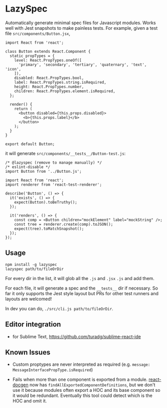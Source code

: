 # LazySpec

Automatically generate minimal spec files for Javascript modules. Works well with Jest snapshots to make painless tests. For example, given a test file `src/components/Button.jsx`,
```
import React from 'react';

class Button extends React.Component {
  static propTypes = {
    level: React.PropTypes.oneOf([
      'primary', 'secondary', 'tertiary', 'quaternary', 'text', 'icon',
    ]),
    disabled: React.PropTypes.bool,
    label: React.PropTypes.string.isRequired,
    height: React.PropTypes.number,
    children: React.PropTypes.element.isRequired,
  };

  render() {
    return (
      <button disabled={this.props.disabled}>
        <b>{this.props.label}</b>
      </button>
    );
  }
}

export default Button;
```

it will generate `src/components/__tests__/Button-test.js`:
```
/* @lazyspec (remove to manage manually) */
/* eslint-disable */
import Button from '../Button.js';

import React from 'react';
import renderer from 'react-test-renderer';

describe('Button', () => {
  it('exists', () => {
    expect(Button).toBeTruthy();
  });

  it('renders', () => {
    const comp = <Button children="mockElement" label="mockString" />;
    const tree = renderer.create(comp).toJSON();
    expect(tree).toMatchSnapshot();
  });
});

```


## Usage

```
npm install -g lazyspec
lazyspec path/to/fileOrDir
```

For every dir in the list, it will glob all the `.js` and `.jsx` `.js` and add them.

For each file, it will generate a spec and the `__tests__` dir if necessary. So far it only supports the Jest style layout but PRs for other test runners and layouts are welcomed!

In dev you can do, `./src/cli.js path/to/fileOrDir`.

## Editor integration

- for Sublime Text, https://github.com/turadg/sublime-react-ide


## Known Issues

- Custom proptypes are never interpreted as required (e.g. `message: MessageInterfacePropType.isRequired`)

- Fails when more than one component is exported from a module. [react-docgen](https://github.com/reactjs/react-docgen) now has `findAllExportedComponentDefinitions`, but we don't use it because modules often export a HOC and its base component so it would be redundant. Eventually this tool could detect which is the HOC and omit it.
